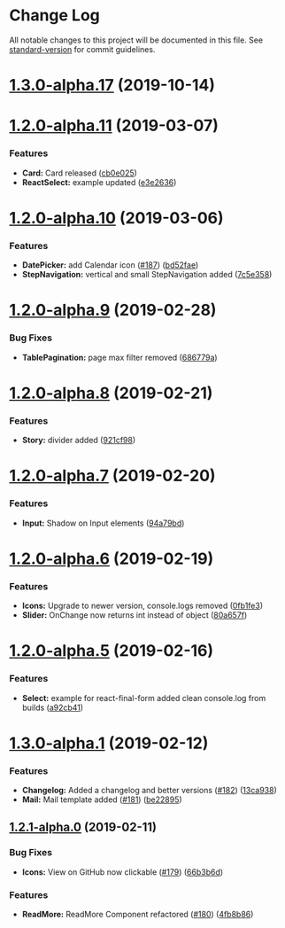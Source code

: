 # Change Log

All notable changes to this project will be documented in this file. See [standard-version](https://github.com/conventional-changelog/standard-version) for commit guidelines.

# [1.3.0-alpha.17](https://github.com/WFP/UI/compare/v1.3.0-alpha.16...v1.3.0-alpha.17) (2019-10-14)



<a name="1.2.0-alpha.11"></a>
# [1.2.0-alpha.11](https://github.com/WFP/UI/compare/v1.2.0-alpha.10...v1.2.0-alpha.11) (2019-03-07)


### Features

* **Card:** Card released ([cb0e025](https://github.com/WFP/UI/commit/cb0e025))
* **ReactSelect:** example updated ([e3e2636](https://github.com/WFP/UI/commit/e3e2636))



<a name="1.2.0-alpha.10"></a>
# [1.2.0-alpha.10](https://github.com/WFP/UI/compare/v1.2.0-alpha.9...v1.2.0-alpha.10) (2019-03-06)


### Features

* **DatePicker:** add Calendar icon ([#187](https://github.com/WFP/UI/issues/187)) ([bd52fae](https://github.com/WFP/UI/commit/bd52fae))
* **StepNavigation:** vertical and small StepNavigation added ([7c5e358](https://github.com/WFP/UI/commit/7c5e358))



<a name="1.2.0-alpha.9"></a>
# [1.2.0-alpha.9](https://github.com/WFP/UI/compare/v1.2.0-alpha.8...v1.2.0-alpha.9) (2019-02-28)


### Bug Fixes

* **TablePagination:** page max filter removed ([686779a](https://github.com/WFP/UI/commit/686779a))



<a name="1.2.0-alpha.8"></a>
# [1.2.0-alpha.8](https://github.com/WFP/UI/compare/v1.2.0-alpha.7...v1.2.0-alpha.8) (2019-02-21)


### Features

* **Story:** divider added ([921cf98](https://github.com/WFP/UI/commit/921cf98))



<a name="1.2.0-alpha.7"></a>
# [1.2.0-alpha.7](https://github.com/WFP/UI/compare/v1.2.0-alpha.6...v1.2.0-alpha.7) (2019-02-20)


### Features

* **Input:** Shadow on Input elements ([94a79bd](https://github.com/WFP/UI/commit/94a79bd))



<a name="1.2.0-alpha.6"></a>
# [1.2.0-alpha.6](https://github.com/WFP/UI/compare/v1.2.0-alpha.5...v1.2.0-alpha.6) (2019-02-19)


### Features

* **Icons:** Upgrade to newer version, console.logs removed ([0fb1fe3](https://github.com/WFP/UI/commit/0fb1fe3))
* **Slider:** OnChange now returns int instead of object ([80a657f](https://github.com/WFP/UI/commit/80a657f))



<a name="1.2.0-alpha.5"></a>
# [1.2.0-alpha.5](https://github.com/WFP/UI/compare/v1.2.0-alpha.4...v1.2.0-alpha.5) (2019-02-16)


### Features

* **Select:** example for react-final-form added clean console.log from builds ([a92cb41](https://github.com/WFP/UI/commit/a92cb41))



<a name="1.2.0-alpha.1"></a>
# [1.3.0-alpha.1](https://github.com/WFP/UI/compare/v1.3.0-alpha.0...v1.3.0-alpha.1) (2019-02-12)


### Features

* **Changelog:** Added a changelog and better versions ([#182](https://github.com/WFP/UI/issues/182)) ([13ca938](https://github.com/WFP/UI/commit/13ca938))
* **Mail:** Mail template added ([#181](https://github.com/WFP/UI/issues/181)) ([be22895](https://github.com/WFP/UI/commit/be22895))



<a name="1.2.1-alpha.0"></a>
## [1.2.1-alpha.0](https://github.com/WFP/UI/compare/v1.2.0...v1.2.1-alpha.0) (2019-02-11)


### Bug Fixes

* **Icons:** View on GitHub now clickable ([#179](https://github.com/WFP/UI/issues/179)) ([66b3b6d](https://github.com/WFP/UI/commit/66b3b6d))


### Features

* **ReadMore:** ReadMore Component refactored ([#180](https://github.com/WFP/UI/issues/180)) ([4fb8b86](https://github.com/WFP/UI/commit/4fb8b86))
